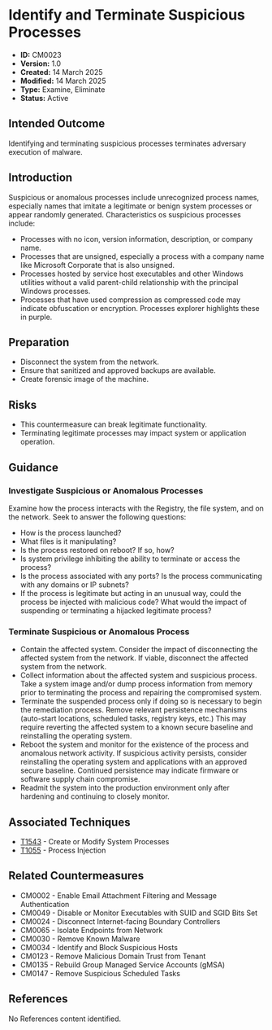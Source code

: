 # Identify and Terminate Suspicious Processes

* **ID:** CM0023
* **Version:** 1.0
* **Created:** 14 March 2025
* **Modified:** 14 March 2025
* **Type:** Examine, Eliminate
* **Status:** Active

## Intended Outcome

Identifying and terminating suspicious processes terminates adversary
execution of malware.

## Introduction

Suspicious or anomalous processes include unrecognized process names,
especially names that imitate a legitimate or benign system processes or
appear randomly generated. Characteristics os suspicious processes
include: 

- Processes with no icon, version information, description, or company name. 
- Processes that are unsigned, especially a process with a company name like Microsoft Corporate that is also unsigned. 
- Processes hosted by service host executables and other Windows utilities without a valid parent-child relationship with the principal Windows processes. 
- Processes that have used compression as compressed code may indicate obfuscation or encryption. Processes explorer highlights these in purple.

## Preparation

- Disconnect the system from the network.
- Ensure that sanitized and approved backups are available.
- Create forensic image of the machine.

## Risks

- This countermeasure can break legitimate functionality.
- Terminating legitimate processes may impact system or application operation.

## Guidance

### Investigate Suspicious or Anomalous Processes

Examine how the process interacts with the Registry, the file system, and on the network. Seek to answer the following questions:

- How is the process launched?
- What files is it manipulating?
- Is the process restored on reboot? If so, how?
- Is system privilege inhibiting the ability to terminate or access the process?
- Is the process associated with any ports? Is the process communicating with any domains or IP subnets?
- If the process is legitimate but acting in an unusual way, could the process be injected with malicious code? What would the impact of suspending or terminating a hijacked legitimate process?

### Terminate Suspicious or Anomalous Process

- Contain the affected system.  Consider the impact of disconnecting the affected system from the network.  If viable, disconnect the affected system from the network.  
- Collect information about the affected system and suspicious process.  Take a system image and/or dump process information from memory prior to terminating the process and repairing the compromised system. 
- Terminate the suspended process only if doing so is necessary to begin the remediation process.  Remove relevant persistence mechanisms (auto-start locations, scheduled tasks, registry keys, etc.) This may require reverting the affected system to a known secure baseline and reinstalling the operating system. 
- Reboot the system and monitor for the existence of the process and anomalous network activity.  If suspicious activity persists, consider reinstalling the operating system and applications with an approved secure baseline.  Continued persistence may indicate firmware or software supply chain compromise.  
- Readmit the system into the production environment only after hardening and continuing to closely monitor.    

## Associated Techniques

- [T1543](https://attack.mitre.org/techniques/T1543) - Create or Modify System Processes
- [T1055](https://attack.mitre.org/techniques/T1055) - Process Injection

## Related Countermeasures

- CM0002 - Enable Email Attachment Filtering and Message Authentication
- CM0049 - Disable or Monitor Executables with SUID and SGID Bits Set
- CM0024 - Disconnect Internet-facing Boundary Controllers
- CM0065 - Isolate Endpoints from Network
- CM0030 - Remove Known Malware
- CM0034 - Identify and Block Suspicious Hosts
- CM0123 - Remove Malicious Domain Trust from Tenant
- CM0135 - Rebuild Group Managed Service Accounts (gMSA)
- CM0147 - Remove Suspicious Scheduled Tasks

## References

No References content identified. 


